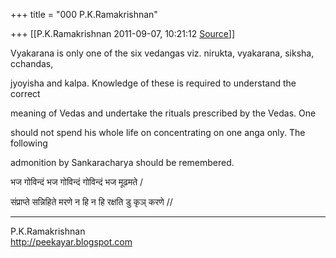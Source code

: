 +++
title = "000 P.K.Ramakrishnan"

+++
[[P.K.Ramakrishnan	2011-09-07, 10:21:12 [Source](https://groups.google.com/g/samskrita/c/f-n2s-Dk2BA)]]



Vyakarana is only one of the six vedangas viz. nirukta, vyakarana, siksha, cchandas,

jyoyisha and kalpa. Knowledge of these is required to understand the correct

meaning of Vedas and undertake the rituals prescribed by the Vedas. One

should not spend his whole life on concentrating on one anga only. The following

admonition by Sankaracharya should be remembered.

  

भज गोविन्दं भज गोविन्दं गोविन्दं भज मूढमते /

संप्राप्ते सन्निहिते मरणे न हि न हि रक्षति डु कृञ् करणे //



-----------------------------------  
P.K.Ramakrishnan  
<http://peekayar.blogspot.com>

